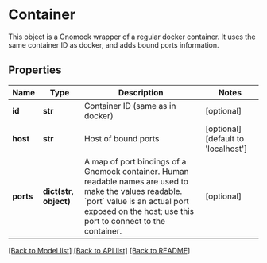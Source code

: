 # Container

This object is a Gnomock wrapper of a regular docker container. It uses the same container ID as docker, and adds bound ports information. 
## Properties
Name | Type | Description | Notes
------------ | ------------- | ------------- | -------------
**id** | **str** | Container ID (same as in docker) | [optional] 
**host** | **str** | Host of bound ports | [optional] [default to 'localhost']
**ports** | **dict(str, object)** | A map of port bindings of a Gnomock container. Human readable names are used to make the values readable. &#x60;port&#x60; value is an actual port exposed on the host; use this port to connect to the container.  | [optional] 

[[Back to Model list]](../README.md#documentation-for-models) [[Back to API list]](../README.md#documentation-for-api-endpoints) [[Back to README]](../README.md)


